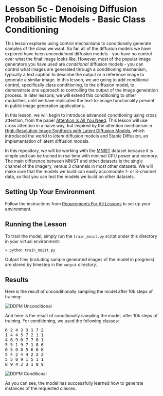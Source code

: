 # Lesson 5c - Denoising Diffusion Probabilistic Models - Basic Class Conditioning

This lesson explores using control mechanisms to conditionally generate samples of the class we want. So far, all of the diffusion models we have explored have been *unconditional* diffusion models - you have no control over what the final image looks like. However, most of the popular image generators you have used are *conditional* diffusion models - you can control what images are generated through a conditioning mechanism, typically a text caption to describe the output or a reference image to generate a similar image. In this lesson, we are going to add conditional control, specifically class conditioning, to the diffusion model, to demonstrate one approach to controlling the output of the image generation process. In later lessons, we will extend this conditioning to other modalities, until we have replicated the text-to-image functionality present in public image generation applications. 

In this lesson, we will begin to introduce advanced conditioning using cross attention, from the paper [Attention Is All You Need](https://arxiv.org/abs/1706.03762). This lesson will use cross attention in a naive way, but inspired by the attention mechanism in [High-Resolution Image Synthesis with Latent Diffusion Models](https://arxiv.org/abs/2112.10752), which introduced the world to *latent* diffusion models and Stable Diffusion, an implementation of latent diffusion models.

In this repository, we will be working with the [MNIST](https://en.wikipedia.org/wiki/MNIST_database) dataset because it is simple and can be trained in real time with minimal GPU power and memory. The main difference between MNIST and other datasets is the single channel of the imagery, versus 3 channels in most other datasets. We will make sure that the models we build can easily accomodate 1- or 3-channel data, so that you can test the models we build on other datasets.

## Setting Up Your Environment

Follow the instructions from [Requirements For All Lessons](https://github.com/swookey-thinky/mindiffusion?tab=readme-ov-file#requirements-for-all-lessons) to set up your environment.

## Running the Lesson

To train the model, simply run the `train_mnist.py` script under this directory in your virtual environment:

```
> python train_mnist.py
```

Output files (including sample generated images of the model in progress) are stored by timestep in the `output` directory.

## Results
Here is the result of unconditionally sampling the model after 10k steps of training:

![DDPM Unconditional](https://drive.google.com/uc?export=view&id=1lwwpHzfurPKcReGX5XU9IrcLBO-fkej8)

And here is the result of conditionally sampling the model, after 10k steps of training. For conditioning,
we used the following classes:
<pre>
6 2 4 3 3 1 7 2 
1 4 4 5 7 2 1 1 
4 6 9 0 7 7 0 1 
5 5 1 9 7 1 8 6 
0 5 0 8 5 6 6 8 
5 4 2 4 4 2 2 2 
5 5 0 9 1 5 1 1 
8 9 4 2 3 1 0 9   
</pre>

![DDPM Conditional](https://drive.google.com/uc?export=view&id=1zfD2Z45-pIehFIMzJRqX9fntnJ80NbML)

As you can see, the model has successfully learned how to generate instances of the requested classes.
